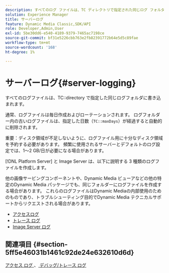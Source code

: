 ```yaml
---
description: すべてのログ ファイルは、TC ディレクトリで指定された同じログ フォルダに書き込まれます。
solution: Experience Manager
title: サーバーログ
feature: Dynamic Media Classic,SDK/API
role: Developer,Admin,User
exl-id: 5be30dd6-e540-4189-9379-7465ac7198ce
source-git-commit: bf31e5226cbb763e2fb82391772b64e5d5c89fae
workflow-type: tm+mt
source-wordcount: '168'
ht-degree: 1%

---
```


# サーバーログ{#server-logging}

すべてのログファイルは、TC::directory で指定した同じログフォルダに書き込まれます。

通常、ログファイルは毎日作成およびローテーションされます。 ログフォルダー内の古いログファイルは、指定した日数（`TC::maxDays`）が経過すると自動的に削除されます。

重要：ディスク領域が不足しないように、ログファイル用に十分なディスク領域を予約する必要があります。 頻繁に使用されるサーバーとデフォルトのログ設定では、1～2 GB/日が必要になる場合があります。

[!DNL Platform Server] と Image Server は、以下に説明する 3 種類のログファイルを作成します。

他の画像サービングコンポーネントや、Dynamic Media ビューアなどの他の特定のDynamic Media パッケージでも、同じフォルダーにログファイルを作成する場合があります。 これらのログファイルはDynamic Mediaの内部使用のためのものであり、トラブルシューティング目的でDynamic Media テクニカルサポートからリクエストされる場合があります。

* [アクセスログ](c-access-log.md)
* [トレース ログ](c-trace-log.md)
* [Image Server ログ](c-image-server-log.md)

## 関連項目 {#section-5ff5e46031b1461c92de24e632610d6d}

[ アクセス ログ ](../../../../is-api/image-serving-api-ref/c-configuration-and-administration/c-server-settings/r-access-logging.md#reference-5d175921c12a48a6be7f722517615d0f)、[ デバッグ/トレース ログ ](../../../../is-api/image-serving-api-ref/c-configuration-and-administration/c-server-settings/r-debug-trace-logging.md#reference-4b372f81001849f5b495457da7af8e82)
